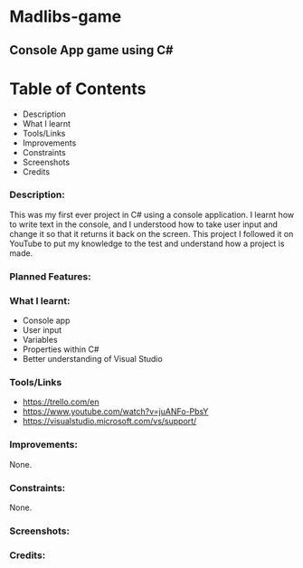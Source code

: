 # Madlibs-game

## Console App game using C#

# Table of Contents
- Description
- What I learnt
- Tools/Links
- Improvements
- Constraints
- Screenshots
- Credits


### Description:

This was my first ever project in C# using a console application. I learnt how to write text in the console, and I understood how to take user input and change it so that it returns it back on the screen. This project I followed it on YouTube to put my knowledge to the test and understand how a project is made.

### Planned Features:

### What I learnt:
- Console app
- User input
- Variables
- Properties within C#
- Better understanding of Visual Studio

### Tools/Links
- https://trello.com/en
- https://www.youtube.com/watch?v=juANFo-PbsY
- https://visualstudio.microsoft.com/vs/support/

### Improvements:

None.

### Constraints:

None.

### Screenshots:

### Credits:
